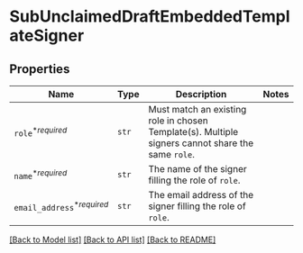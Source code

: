 # SubUnclaimedDraftEmbeddedTemplateSigner



## Properties

| Name | Type | Description | Notes |
| ---- | ---- | ----------- | ----- |
| `role`<sup>*_required_</sup> | ```str``` |  Must match an existing role in chosen Template(s). Multiple signers cannot share the same `role`.  |  |
| `name`<sup>*_required_</sup> | ```str``` |  The name of the signer filling the role of `role`.  |  |
| `email_address`<sup>*_required_</sup> | ```str``` |  The email address of the signer filling the role of `role`.  |  |


[[Back to Model list]](../README.md#documentation-for-models) [[Back to API list]](../README.md#documentation-for-api-endpoints) [[Back to README]](../README.md)


